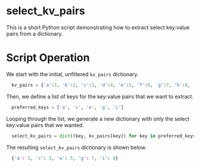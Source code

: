 # select_kv_pairs

This is a short Python script demonstrating how to extract select key:value pairs from a dictionary.

# Script Operation

We start with the initial, unfiltered `kv_pairs` dictionary.
```python
  kv_pairs = {'a':1, 'b':2, 'c':3, 'd':4, 'e':5, 'f':6, 'g':7, 'h':8, 'i':9, 'j':10}
```
Then, we define a list of keys for the key:value pairs that we want to extract.
```python
  preferred_keys = ['a', 'c', 'e', 'g', 'i']
```
Looping through the list, we generate a new dictionary with only the select key:value pairs that we wanted.
```python
  select_kv_pairs = dict((key, kv_pairs[key]) for key in preferred_keys)
```
The resulting `select_kv_pairs` dictionary is shown below.
```python
  {'a': 1, 'c': 3, 'e': 5, 'g': 7, 'i': 9}
```

